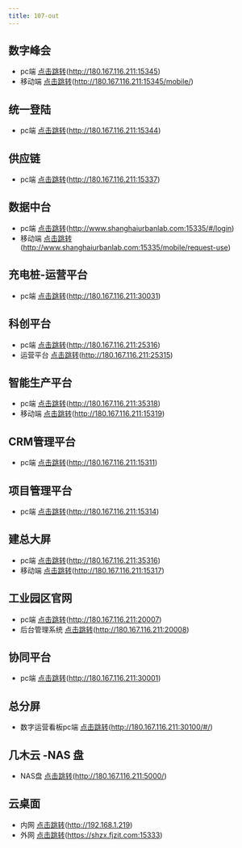 ```yaml
---
title: 107-out
---
```


## 数字峰会

   + pc端 [点击跳转](http://180.167.116.211:15345)(http://180.167.116.211:15345)
   + 移动端 [点击跳转](http://180.167.116.211:15345/mobile/)(http://180.167.116.211:15345/mobile/)

## 统一登陆

   + pc端 [点击跳转](http://180.167.116.211:15344)(http://180.167.116.211:15344)


## 供应链

   + pc端 [点击跳转](http://180.167.116.211:15337)(http://180.167.116.211:15337)


## 数据中台

   + pc端 [点击跳转](http://www.shanghaiurbanlab.com:15335/#/login)(http://www.shanghaiurbanlab.com:15335/#/login)
   + 移动端 [点击跳转](http://www.shanghaiurbanlab.com:15335/mobile/request-use)(http://www.shanghaiurbanlab.com:15335/mobile/request-use)


## 充电桩-运营平台

   + pc端 [点击跳转](http://180.167.116.211:30031)(http://180.167.116.211:30031)
   

## 科创平台

   + pc端 [点击跳转](http://180.167.116.211:25316)(http://180.167.116.211:25316)
   + 运营平台 [点击跳转](http://180.167.116.211:25315)(http://180.167.116.211:25315)

## 智能生产平台
   + pc端 [点击跳转](http://180.167.116.211:35318)(http://180.167.116.211:35318)
   + 移动端 [点击跳转](http://180.167.116.211:15319)(http://180.167.116.211:15319)
  

## CRM管理平台
   + pc端 [点击跳转](http://180.167.116.211:15311)(http://180.167.116.211:15311)
  

## 项目管理平台
   + pc端 [点击跳转](http://180.167.116.211:15314)(http://180.167.116.211:15314)

## 建总大屏
   + pc端 [点击跳转](http://180.167.116.211:35316)(http://180.167.116.211:35316)
   + 移动端 [点击跳转](http://180.167.116.211:15317)(http://180.167.116.211:15317)

## 工业园区官网

   + pc端 [点击跳转](http://180.167.116.211:20007)(http://180.167.116.211:20007)
   + 后台管理系统 [点击跳转](http://180.167.116.211:20008)(http://180.167.116.211:20008)


## 协同平台

   + pc端 [点击跳转](http://180.167.116.211:30001)(http://180.167.116.211:30001)

## 总分屏
   + 数字运营看板pc端 [点击跳转](http://180.167.116.211:30100/#/)(http://180.167.116.211:30100/#/)

<!-- ## 文档管理

   + pc端 [点击跳转](http://180.167.116.211:10009/doc)(http://180.167.116.211:10009/doc) -->


## 几木云 -NAS 盘

   + NAS盘 [点击跳转](http://180.167.116.211:5000/)(http://180.167.116.211:5000/)

## 云桌面

   + 内网 [点击跳转](http://192.168.1.219)(http://192.168.1.219)
   + 外网 [点击跳转](https://shzx.fjzit.com:15333)(https://shzx.fjzit.com:15333)

